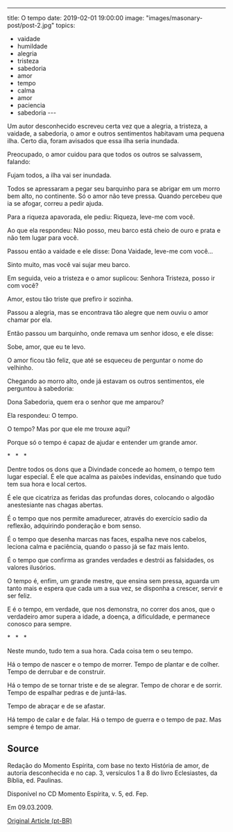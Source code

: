 ---
title: O tempo
date: 2019-02-01 19:00:00
image: "images/masonary-post/post-2.jpg"
topics: 
- vaidade
- humildade
- alegria
- tristeza
- sabedoria
- amor
- tempo
- calma
- amor
- paciencia
- sabedoria
--- 

Um autor desconhecido escreveu certa vez que a alegria, a tristeza, a vaidade,
a sabedoria, o amor e outros sentimentos habitavam uma pequena ilha. Certo dia,
foram avisados que essa ilha seria inundada.

Preocupado, o amor cuidou para que todos os outros se salvassem, falando:

Fujam todos, a ilha vai ser inundada.

Todos se apressaram a pegar seu barquinho para se abrigar em um morro bem alto,
no continente. Só o amor não teve pressa. Quando percebeu que ia se afogar,
correu a pedir ajuda.

Para a riqueza apavorada, ele pediu: Riqueza, leve-me com você.

Ao que ela respondeu: Não posso, meu barco está cheio de ouro e prata e não tem
lugar para você.

Passou então a vaidade e ele disse: Dona Vaidade, leve-me com você...

Sinto muito, mas você vai sujar meu barco.

Em seguida, veio a tristeza e o amor suplicou: Senhora Tristeza, posso ir com
você?

Amor, estou tão triste que prefiro ir sozinha.

Passou a alegria, mas se encontrava tão alegre que nem ouviu o amor chamar por
ela.

Então passou um barquinho, onde remava um senhor idoso, e ele disse:

Sobe, amor, que eu te levo.

O amor ficou tão feliz, que até se esqueceu de perguntar o nome do velhinho.

Chegando ao morro alto, onde já estavam os outros sentimentos, ele perguntou à
sabedoria:

Dona Sabedoria, quem era o senhor que me amparou?

Ela respondeu: O tempo.

O tempo? Mas por que ele me trouxe aqui?

Porque só o tempo é capaz de ajudar e entender um grande amor.

*   *   *

Dentre todos os dons que a Divindade concede ao homem, o tempo tem lugar
especial. É ele que acalma as paixões indevidas, ensinando que tudo tem sua
hora e local certos.

É ele que cicatriza as feridas das profundas dores, colocando o algodão
anestesiante nas chagas abertas.

É o tempo que nos permite amadurecer, através do exercício sadio da reflexão,
adquirindo ponderação e bom senso.

É o tempo que desenha marcas nas faces, espalha neve nos cabelos, leciona calma
e paciência, quando o passo já se faz mais lento.

É o tempo que confirma as grandes verdades e destrói as falsidades, os valores
ilusórios.

O tempo é, enfim, um grande mestre, que ensina sem pressa, aguarda um tanto
mais e espera que cada um a sua vez, se disponha a crescer, servir e ser feliz.

E é o tempo, em verdade, que nos demonstra, no correr dos anos, que o
verdadeiro amor supera a idade, a doença, a dificuldade, e permanece conosco
para sempre.

*   *   *

Neste mundo, tudo tem a sua hora. Cada coisa tem o seu tempo.

Há o tempo de nascer e o tempo de morrer. Tempo de plantar e de colher. Tempo
de derrubar e de construir.

Há o tempo de se tornar triste e de se alegrar. Tempo de chorar e de sorrir.
Tempo de espalhar pedras e de juntá-las.

Tempo de abraçar e de se afastar.

Há tempo de calar e de falar. Há o tempo de guerra e o tempo de paz. Mas sempre
é tempo de amar.

## Source
Redação do Momento Espírita, com base no texto História de amor, de autoria
desconhecida e no cap. 3, versículos 1 a 8 do livro Eclesiastes, da Bíblia, ed.
Paulinas.  

Disponível no CD Momento Espírita, v. 5, ed. Fep.

Em 09.03.2009.


[Original Article (pt-BR)](http://momento.com.br/pt/ler_texto.php?id=630)
